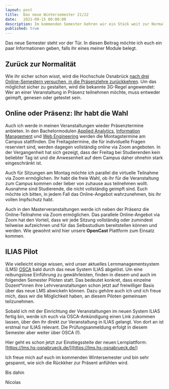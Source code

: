 ```yaml
---
layout: post
title:  Das neue Wintersemester 21/22
date:   2021-09-15 00:00:00
description: Im kommenden Semester kehren wir ein Stück weit zur Normalität zurück. Aber was ist überhaupt "normal"?
published: true
---
```


Das neue Semester steht vor der Tür. In diesen Beitrag möchte ich euch ein paar Informationen geben, falls ihr eines meiner Module belegt. 

## Zurück zur Normalität

Wie ihr sicher schon wisst, wird die Hochschule Osnabrück [nach drei Online-Semestern versuchen, in die Präsenzlehre zurückkehren](https://www.hs-osnabrueck.de/corona/). Um das möglichst sicher zu gestalten, wird die bekannte 3G-Regel angewendet: Wer an einer Veranstaltung in Präsenz teilnehmen möchte, muss entweder geimpft, genesen oder getestet sein.

## Online oder Präsenz: Ihr habt die Wahl

Auch ich werde in meinen Veranstaltungen wieder Präsenztermine anbieten. In den Bachelormodulen [Applied Analytics](https://www.hs-osnabrueck.de/module/44b0586/), [Information Management](https://www.hs-osnabrueck.de/module/44b0578/) und [Web Engineering](https://www.hs-osnabrueck.de/module/44b0585/) werden die Montagstermine am Campus stattfinden. Die Freitagstermine, die für individuelle Fragen reserviert sind, werden dagegen vollständig online via Zoom angeboten. In der Vergangenheit hat sich gezeigt, dass der Freitag bei Studierenden kein beliebter Tag ist und die Anwesenheit auf dem Campus daher ohnehin stark eingeschränkt ist. 

Auch für Sitzungen am Montag möchte ich parallel die virtuelle Teilnahme via Zoom ermöglichen. Ihr habt die freie Wahl, ob ihr für die Veranstaltung zum Campus kommen oder lieber von zuhause aus teilnehmen wollt. Ausnahme sind Studierende, die nicht vollständig geimpft sind. Euch möchte ich bitten, in jedem Fall das Online-Angebot wahrzunehmen, bis ihr vollen Impfschutz habt.

Auch in den Masterveranstaltungen werde ich neben der Präsenz die Online-Teilnahme via Zoom ermöglichen. Das parallele Online-Angebot via Zoom hat den Vorteil, dass wir jede Sitzung vollständig oder zumindest teilweise aufzeichnen und für das Selbsstudium bereitstellen können und werden. Wie gewohnt wird hier unsere **OpenCast** Plattform zum Einsatz kommen.

## ILIAS Pilot

Wie vielleicht einige wissen, wird unser aktuelles Lernmanagementsystem (LMS) [OSCA](http://osca.hs-osnabrueck.de/) bald durch das neue System ILIAS abgelöst. Um eine reibungslose Einführung zu gewährleisten, finden in diesem und auch im folgenden Semester Piloten statt. Das bedeutet konkret, dass einzelne Dozent*innen ihre Lehrveranstaltungen schon jetzt auf freiwilliger Basis über das neue LMS abwickeln können. Dazu gehöre auch ich und ich freue mich, dass wir die Möglichkeit haben, an diesem Piloten gemeinsam teilzunehmen.

Sobald ich mit der Einrichtung der Veranstaltungen im neuen System ILIAS fertig bin, werde ich euch via OSCA-Ankündigung einen Link zukommen lassen, über den ihr direkt zur Veranstaltung in ILIAS gelangt. Von dort an ist erstmal nur ILIAS relevant. Die Prüfungsanmeldung erfolgt in diesem Semester aber weiter über OSCA (!).

Hier geht es schon jetzt zur Einstiegssteite der neuen Lernplattform: [https://lms.hs-osnabrueck.de/](https://lms.hs-osnabrueck.de/)

Ich freue mich auf euch im kommenden Wintersemester und bin sehr gespannt, wie sich die Rückkher zur Präsent anfühlen wird.

Bis dahin

Nicolas